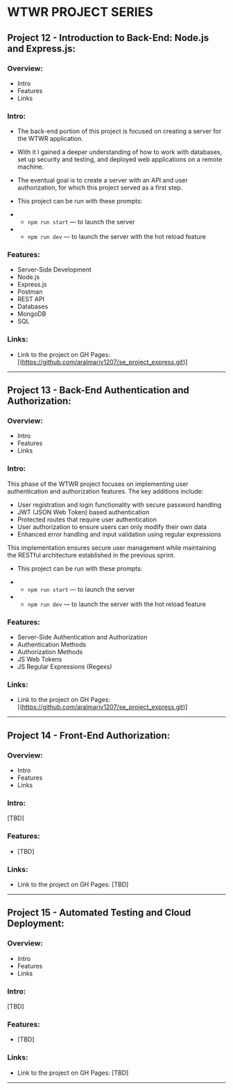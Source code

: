 # WTWR PROJECT SERIES

## Project 12 - Introduction to Back-End: Node.js and Express.js:

### Overview:

- Intro
- Features
- Links

### Intro:

- The back-end portion of this project is focused on creating a server for the WTWR application.

- With it I gained a deeper understanding of how to work with databases, set up security and testing, and deployed web applications on a remote machine.

- The eventual goal is to create a server with an API and user authorization, for which this project served as a first step.

- This project can be run with these prompts:

- - `npm run start` — to launch the server

- - `npm run dev` — to launch the server with the hot reload feature

### Features:

- Server-Side Development
- Node.js
- Express.js
- Postman
- REST API
- Databases
- MongoDB
- SQL

### Links:

- Link to the project on GH Pages: [(https://github.com/aralmariv1207/se_project_express.git)]

---

## Project 13 - Back-End Authentication and Authorization:

### Overview:

- Intro
- Features
- Links

### Intro:

This phase of the WTWR project focuses on implementing user authentication and authorization features. The key additions include:

- User registration and login functionality with secure password handling
- JWT (JSON Web Token) based authentication
- Protected routes that require user authentication
- User authorization to ensure users can only modify their own data
- Enhanced error handling and input validation using regular expressions

This implementation ensures secure user management while maintaining the RESTful architecture established in the previous sprint.

- This project can be run with these prompts:

- - `npm run start` — to launch the server

- - `npm run dev` — to launch the server with the hot reload feature

### Features:

- Server-Side Authentication and Authorization
- Authentication Methods
- Authorization Methods
- JS Web Tokens
- JS Regular Expressions (Regexs)

### Links:

- Link to the project on GH Pages: [(https://github.com/aralmariv1207/se_project_express.git)]

---

## Project 14 - Front-End Authorization:

### Overview:

- Intro
- Features
- Links

### Intro:

[TBD]

### Features:

- [TBD]

### Links:

- Link to the project on GH Pages: [TBD]

---

## Project 15 - Automated Testing and Cloud Deployment:

### Overview:

- Intro
- Features
- Links

### Intro:

[TBD]

### Features:

- [TBD]

### Links:

- Link to the project on GH Pages: [TBD]

---
